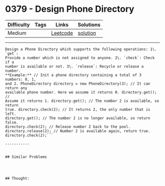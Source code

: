 # 0379 - Design Phone Directory

Difficulty  | Tags | Links | Solutions
----------- | ---- | ----- | -----
Medium |  | [Leetcode](https://leetcode.com/problems/design-phone-directory) | [solution](https://leetcode.com/problems/design-phone-directory/solution/)


-----------

```
Design a Phone Directory which supports the following operations: 1\. `get`:
Provide a number which is not assigned to anyone. 2\. `check`: Check if a
number is available or not. 3\. `release`: Recycle or release a number.
**Example:** // Init a phone directory containing a total of 3 numbers: 0, 1,
and 2. PhoneDirectory directory = new PhoneDirectory(3); // It can return any
available phone number. Here we assume it returns 0. directory.get(); //
Assume it returns 1. directory.get(); // The number 2 is available, so return
true. directory.check(2); // It returns 2, the only number that is left.
directory.get(); // The number 2 is no longer available, so return false.
directory.check(2); // Release number 2 back to the pool.
directory.release(2); // Number 2 is available again, return true.
directory.check(2);```

-----------


## Similar Problems




## Thought:
